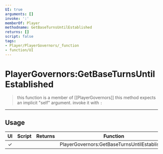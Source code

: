 ```yaml
---
UI: true
arguments: []
invoke: ':'
memberOf: Player
methodname: GetBaseTurnsUntilEstablished
returns: []
script: false
tags:
- Player/PlayerGovernors/_function
- function/UI
---
```

# PlayerGovernors:GetBaseTurnsUntilEstablished
> this function is a member of [[PlayerGovernors]]
> this method expects an implicit "self" argument. invoke it with `:`
-----
## Usage
|  UI | Script | Returns | Function | Arguments |
|:---:|:------:|-------:|:--------:|:---------|
|✓| ||PlayerGovernors:GetBaseTurnsUntilEstablished||
